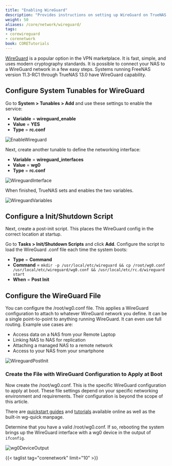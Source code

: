 ```yaml
---
title: "Enabling WireGuard"
description: "Provides instructions on setting up WireGuard on TrueNAS CORE."
weight: 50
aliases: /core/network/wireguard/
tags:
- corewireguard
- corenetwork
book: CORETutorials
---
```


[WireGuard](https://www.wireguard.com/) is a popular option in the VPN marketplace. It is fast, simple, and uses modern cryptography standards. It is possible to connect your NAS to a WireGuard network in a few easy steps. Systems running FreeNAS version 11.3-RC1 through TrueNAS 13.0 have WireGuard capability.

## Configure System Tunables for WireGuard

Go to **System > Tunables > Add** and use these settings to enable the service:

* **Variable** = **wireguard_enable**
* **Value** = **YES**
* **Type** = **rc.conf**

![EnableWireguard](/images/CORE/System/wireguard_enable.png "Enable Wireguard")

Next, create another tunable to define the networking interface:

* **Variable** = **wireguard_interfaces**
* **Value** = **wg0**
* **Type** = **rc.conf**

![WireguardInterface](/images/CORE/System/wireguard_interfaces.png "Wireguard Interfaces")

When finished, TrueNAS sets and enables the two variables.

![WireguardVariables](/images/CORE/System/wireguard_variables.png "Wireguard Variables")

## Configure a Init/Shutdown Script

Next, create a post-init script. This places the WireGuard config in the correct location at startup.

Go to **Tasks > Init/Shutdown Scripts** and click **Add**.
Configure the script to load the WireGuard <file>.conf</file> file each time the system boots:

* **Type** = **Command** 
* **Command** = `mkdir -p /usr/local/etc/wireguard && cp /root/wg0.conf /usr/local/etc/wireguard/wg0.conf && /usr/local/etc/rc.d/wireguard start`
* **When** = **Post Init**

## Configure the WireGuard File

You can configure the <file>/root/wg0.conf</file> file. This applies a WireGuard configuration to attach to whatever WireGuard network you define.
It can be a single point-to-point to anything running WireGuard. It can even use full routing.
Example use cases are:

* Access data on a NAS from your Remote Laptop
* Linking NAS to NAS for replication
* Attaching a managed NAS to a remote network
* Access to your NAS from your smartphone

![WireguardPostInit](/images/CORE/System/WireguardInitScript.png "Wireguard Post Init Script")

### Create the File with WireGuard Configuration to Apply at Boot

Now create the <file>/root/wg0.conf</file>. This is the specific WireGuard configuration to apply at boot.
These file settings depend on your specific networking environment and requirements. Their configuration is beyond the scope of this article.

There are [quickstart guides](https://www.wireguard.com/quickstart/) and [tutorials](https://www.linode.com/docs/networking/vpn/set-up-wireguard-vpn-on-ubuntu/) available online as well as the built-in wg-quick manpage.

Determine that you have a valid <file>/root/wg0.conf</file>. If so, rebooting the system brings up the WireGuard interface with a wg0 device in the output of `ifconfig`.

![wg0DeviceOutput](/images/CORE/System/wg0DeviceOutput.png "wg0 device output")

{{< taglist tag="corenetwork" limit="10" >}}
